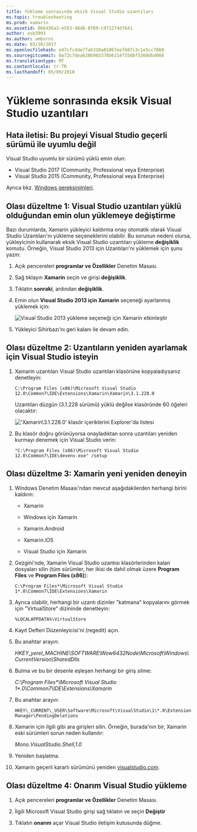 ```yaml
---
title: Yükleme sonrasında eksik Visual Studio uzantıları
ms.topic: troubleshooting
ms.prod: xamarin
ms.assetid: 066d36a3-e553-48d6-8769-c972274d7641
author: asb3993
ms.author: amburns
ms.date: 03/20/2017
ms.openlocfilehash: e47cfc4de77a6310a81867eefb07c3c1e5cc7060
ms.sourcegitcommit: 0a72c7dea020b965378b6314f558bf5360dbd066
ms.translationtype: MT
ms.contentlocale: tr-TR
ms.lasthandoff: 05/09/2018
---
```

# <a name="missing-visual-studio-extensions-after-installation"></a>Yükleme sonrasında eksik Visual Studio uzantıları

## <a name="error-message-this-project-is-incompatible-with-the-current-edition-of-visual-studio"></a>Hata iletisi: Bu projeyi Visual Studio geçerli sürümü ile uyumlu değil

Visual Studio uyumlu bir sürümü yüklü emin olun:

-   Visual Studio 2017 (Community, Professional veya Enterprise)
-   Visual Studio 2015 (Community, Professional veya Enterprise)

Ayrıca bkz. [Windows gereksinimleri](~/cross-platform/get-started/requirements.md#windows).

## <a name="possible-fix-1-change-the-installation-to-make-sure-the-visual-studio-extensions-are-installed"></a>Olası düzeltme 1: Visual Studio uzantıları yüklü olduğundan emin olun yüklemeye değiştirme

Bazı durumlarda, Xamarin yükleyici kaldırma onay otomatik olarak Visual Studio Uzantıları'nı yükleme seçeneklerini olabilir. Bu sorunun nedeni olursa, yükleyicinin kullanarak eksik Visual Studio uzantıları yükleme **değişiklik** komutu. Örneğin, Visual Studio 2013 için Uzantıları'nı yüklemek için şunu yazın:

1. Açık pencereleri **programlar ve Özellikler** Denetim Masası.

2. Sağ tıklayın **Xamarin** seçin ve girişi **değişiklik**.

3. Tıklatın **sonraki**, ardından **değişiklik**.

4. Emin olun **Visual Studio 2013 için Xamarin** seçeneği ayarlanmış yüklemek için:

    ![](missing-vs-extensions-images/installer.png "Visual Studio 2013 yükleme seçeneği için Xamarin etkinleştir")

5. Yükleyici Sihirbazı'nı geri kalanı ile devam edin.

## <a name="possible-fix-2-ask-visual-studio-to-set-up-the-extensions-again"></a>Olası düzeltme 2: Uzantıların yeniden ayarlamak için Visual Studio isteyin

1. Xamarin uzantıları Visual Studio uzantıları klasörüne kopyaladıysanız denetleyin:

    `C:\Program Files (x86)\Microsoft Visual Studio 12.0\Common7\IDE\Extensions\Xamarin\Xamarin\3.1.228.0`

    Uzantıları düzgün (3.1.228 sürümü) yüklü değilse klasöründe 60 öğeleri olacaktır:


    ![](missing-vs-extensions-images/folder.png "'Xamarin\3.1.228.0' klasör içeriklerini Explorer'da listesi")

2. Bu klasör doğru görünüyorsa onayladıktan sonra uzantıları yeniden kurmayı denemek için Visual Studio verin:

    `"C:\Program Files (x86)\Microsoft Visual Studio 12.0\Common7\IDE\devenv.exe" /setup`

## <a name="possible-fix-3-try-a-fresh-reinstall-of-xamarin"></a>Olası düzeltme 3: Xamarin yeni yeniden deneyin

1.  Windows Denetim Masası'ndan mevcut aşağıdakilerden herhangi birini kaldırın:

    *   Xamarin

    *   Windows için Xamarin

    *   Xamarin.Android

    *   Xamarin.iOS

    *   Visual Studio için Xamarin

2.  Gezgini'nde, Xamarin Visual Studio uzantısı klasörlerinden kalan dosyaları silin (tüm sürümler, her ikisi de dahil olmak üzere **Program Files** ve **Program Files (x86)**):

    `C:\Program Files*\Microsoft Visual Studio 1*.0\Common7\IDE\Extensions\Xamarin`

3.  Ayrıca olabilir, herhangi bir uzantı dizinler "katmana" kopyalarını görmek için "VirtualStore" dizininde denetleyin:

    `%LOCALAPPDATA%\VirtualStore`

4.  Kayıt Defteri Düzenleyicisi'ni (regedit) açın.

5.  Bu anahtar arayın:

    _HKEY\_yerel\_MACHINE\SOFTWARE\Wow6432Node\Microsoft\Windows\CurrentVersion\SharedDlls_

6.  Bulma ve bu bir desenle eşleşen herhangi bir giriş silme:

    _C:\Program Files\*\Microsoft Visual Studio 1\*.0\Common7\IDE\Extensions\Xamarin_

7.  Bu anahtar arayın:

    `HKEY\_CURRENT\_USER\Software\Microsoft\VisualStudio\1\*.0\ExtensionManager\PendingDeletions`

8.  Xamarin için ilgili gibi ara girişleri silin. Örneğin, burada'nın bir, Xamarin eski sürümleri sorun neden kullanılır:

    _Mono.VisualStudio.Shell,1.0_

9.  Yeniden başlatma.

10.  Xamarin geçerli kararlı sürümünü yeniden [visualstudio.com](https://visualstudio.com/xamarin).

## <a name="possible-fix-4-repair-visual-studio-installation"></a>Olası düzeltme 4: Onarım Visual Studio yükleme

1.  Açık pencereleri **programlar ve Özellikler** Denetim Masası.

2.  İlgili Microsoft Visual Studio girişi sağ tıklatın ve seçin **Değiştir**

3.  Tıklatın **onarım** açar Visual Studio iletişim kutusunda düğme.

